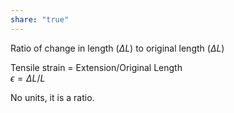 ```yaml
---  
share: "true"  
---  
```

  
Ratio of change in length ($\Delta L$) to original length ($\Delta L$)  
  
Tensile strain = Extension/Original Length  
$\epsilon = \Delta L/L$  
  
No units, it is a ratio.  
